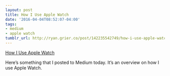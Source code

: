 ```yaml
---
layout: post
title: How I Use Apple Watch
date: '2016-04-04T08:52:07-04:00'
tags:
- medium
- apple watch
tumblr_url: http://ryan.grier.co/post/142235542749/how-i-use-apple-watch
---
```

[How I Use Apple Watch](https://medium.com/@rwgrier/how-i-use-apple-watch-1e28b558f15b)

Here’s something that I posted to Medium today. It’s an overview on how I use Apple Watch.
